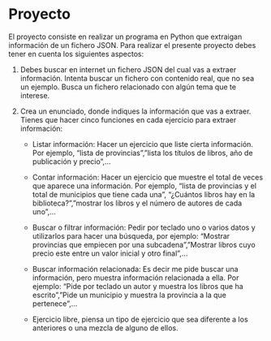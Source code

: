 # Proyecto 

El proyecto consiste en realizar un programa en Python que extraigan información de un fichero JSON. Para realizar el presente proyecto debes tener en cuenta los siguientes aspectos:

1. Debes buscar en internet un fichero JSON del cual vas a extraer información. Intenta buscar un fichero con contenido real, que no sea un ejemplo. Busca un fichero relacionado con algún tema que te interese.
   
2. Crea un enunciado, donde indiques la información que vas a extraer. Tienes que hacer cinco funciones en cada ejercicio para extraer información:

    - Listar información: Hacer un ejercicio que liste cierta información. Por ejemplo, “lista de provincias”,”lista los títulos de       libros, año de publicación y precio”,…
  
    - Contar información: Hacer un ejercicio que muestre el total de veces que aparece una información. Por ejemplo, “lista de 
      provincias y el total de municipios que tiene cada una”, “¿Cuántos libros hay en la biblioteca?”,”mostrar los libros y el 
      número de autores de cada uno”,…
      
    - Buscar o filtrar información: Pedir por teclado uno o varios datos y utilizarlos para hacer una búsqueda, por ejemplo: 
      “Mostrar provincias que empiecen por una subcadena”,”Mostrar libros cuyo precio este entre un valor inicial y otro final”,…

    - Buscar información relacionada: Es decir me pide buscar una información, pero muestra información relacionada a ella. Por 
      ejemplo: “Pide por teclado un autor y muestra los libros que ha escrito”,”Pide un municipio y muestra la provincia a la que   
      pertenece”,…
      
    - Ejercicio libre, piensa un tipo de ejercicio que sea diferente a los anteriores o una mezcla de alguno de ellos.
